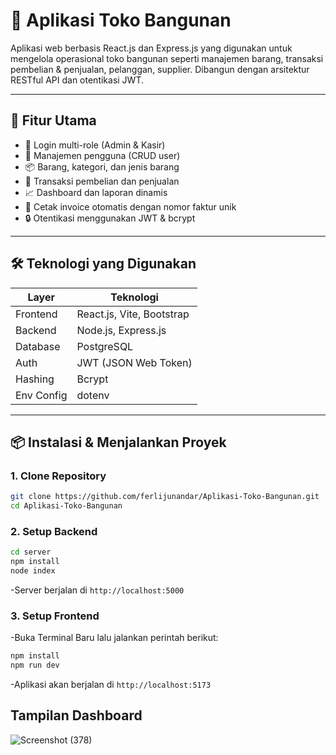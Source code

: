 # 🧱 Aplikasi Toko Bangunan

Aplikasi web berbasis React.js dan Express.js yang digunakan untuk mengelola operasional toko bangunan seperti manajemen barang, transaksi pembelian & penjualan, pelanggan, supplier. Dibangun dengan arsitektur RESTful API dan otentikasi JWT.

---

## 🚀 Fitur Utama

- 🔐 Login multi-role (Admin & Kasir)
- 👥 Manajemen pengguna (CRUD user)
- 📦 Barang, kategori, dan jenis barang
- 🧾 Transaksi pembelian dan penjualan
- 📈 Dashboard dan laporan dinamis
- 🧮 Cetak invoice otomatis dengan nomor faktur unik
- 🔒 Otentikasi menggunakan JWT & bcrypt

---

## 🛠️ Teknologi yang Digunakan

| Layer      | Teknologi                      |
|------------|--------------------------------|
| Frontend   | React.js, Vite, Bootstrap      |
| Backend    | Node.js, Express.js            |
| Database   | PostgreSQL                     |
| Auth       | JWT (JSON Web Token)           |
| Hashing    | Bcrypt                         |
| Env Config | dotenv                         |

---

## 📦 Instalasi & Menjalankan Proyek

### 1. Clone Repository

```bash
git clone https://github.com/ferlijunandar/Aplikasi-Toko-Bangunan.git
cd Aplikasi-Toko-Bangunan
```
### 2. Setup Backend

```bash
cd server
npm install
node index
```
-Server berjalan di `http://localhost:5000`
### 3. Setup Frontend
-Buka Terminal Baru lalu jalankan perintah berikut:
```bash
npm install
npm run dev
```
-Aplikasi akan berjalan di `http://localhost:5173`

## Tampilan Dashboard

![Screenshot (378)](https://github.com/user-attachments/assets/0243d0f8-5436-4910-9e20-713b60112341)

